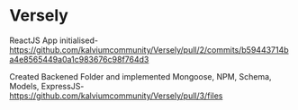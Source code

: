 # Versely

ReactJS App initialised- https://github.com/kalviumcommunity/Versely/pull/2/commits/b59443714ba4e8565449a0a1c983676c98f764d3

Created Backened Folder and implemented Mongoose, NPM, Schema, Models, ExpressJS- https://github.com/kalviumcommunity/Versely/pull/3/files
